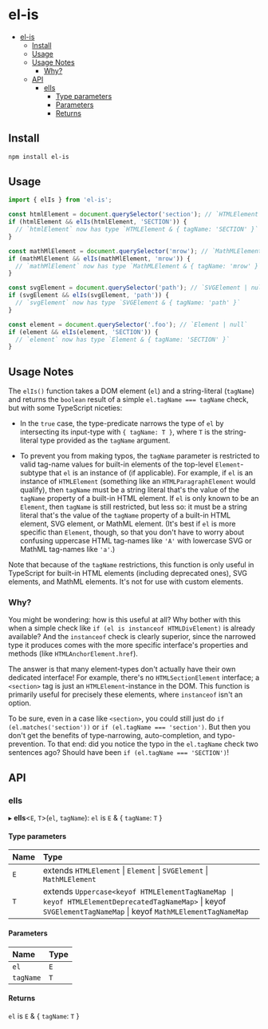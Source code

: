 # el-is

- [el-is](#el-is)
  - [Install](#install)
  - [Usage](#usage)
  - [Usage Notes](#usage-notes)
    - [Why?](#why)
  - [API](#api)
    - [elIs](#elis)
      - [Type parameters](#type-parameters)
      - [Parameters](#parameters)
      - [Returns](#returns)

## Install

```bash
npm install el-is
```

## Usage

```ts
import { elIs } from 'el-is';

const htmlElement = document.querySelector('section'); // `HTMLElement | null`
if (htmlElement && elIs(htmlElement, 'SECTION')) {
  // `htmlElement` now has type `HTMLElement & { tagName: 'SECTION' }`
}

const mathMlElement = document.querySelector('mrow'); // `MathMLElement | null`
if (mathMlElement && elIs(mathMlElement, 'mrow')) {
  // `mathMlElement` now has type `MathMLElement & { tagName: 'mrow' }`
}

const svgElement = document.querySelector('path'); // `SVGElement | null`
if (svgElement && elIs(svgElement, 'path')) {
  // `svgElement` now has type `SVGElement & { tagName: 'path' }`
}

const element = document.querySelector('.foo'); // `Element | null`
if (element && elIs(element, 'SECTION')) {
  // `element` now has type `Element & { tagName: 'SECTION' }`
}
```

## Usage Notes

The `elIs()` function takes a DOM element (`el`) and a string-literal (`tagName`) and returns the `boolean` result of a simple `el.tagName === tagName` check, but with some TypeScript niceties:

- In the `true` case, the type-predicate narrows the type of `el` by intersecting its input-type with `{ tagName: T }`, where `T` is the string-literal type provided as the `tagName` argument.

- To prevent you from making typos, the `tagName` parameter is restricted to valid tag-name values for built-in elements of the top-level `Element`-subtype that `el` is an instance of (if applicable). For example, if `el` is an instance of `HTMLElement` (something like an `HTMLParagraphElement` would qualify), then `tagName` must be a string literal that's the value of the `tagName` property of a built-in HTML element. If `el` is only known to be an `Element`, then `tagName` is still restricted, but less so: it must be a string literal that's the value of the `tagName` property of a built-in HTML element, SVG element, or MathML element. (It's best if `el` is more specific than `Element`, though, so that you don't have to worry about confusing uppercase HTML tag-names like `'A'` with lowercase SVG or MathML tag-names like `'a'`.)

Note that because of the `tagName` restrictions, this function is only useful in TypeScript for built-in HTML elements (including deprecated ones), SVG elements, and MathML elements. It's not for use with custom elements.

### Why?

You might be wondering: how is this useful at all? Why bother with this when a simple check like `if (el is instanceof HTMLDivElement)` is already available? And the `instanceof` check is clearly superior, since the narrowed type it produces comes with the more specific interface's properties and methods (like `HTMLAnchorElement.href`).

The answer is that many element-types don't actually have their own dedicated interface! For example, there's no `HTMLSectionElement` interface; a `<section>` tag is just an `HTMLElement`-instance in the DOM. This function is primarily useful for precisely these elements, where `instanceof` isn't an option.

To be sure, even in a case like `<section>`, you could still just do `if (el.matches('section'))` or `if (el.tagName === 'section')`. But then you don't get the benefits of type-narrowing, auto-completion, and typo-prevention. To that end: did you notice the typo in the `el.tagName` check two sentences ago? Should have been `if (el.tagName === 'SECTION')`!

## API

### elIs

▸ **elIs**<`E`, `T`\>(`el`, `tagName`): `el` is `E` & { `tagName`: `T` }

#### Type parameters

| Name | Type |
| :------ | :------ |
| `E` | extends `HTMLElement` \| `Element` \| `SVGElement` \| `MathMLElement` |
| `T` | extends `Uppercase<keyof HTMLElementTagNameMap \| keyof HTMLElementDeprecatedTagNameMap>` \| keyof `SVGElementTagNameMap` \| keyof `MathMLElementTagNameMap` |

#### Parameters

| Name | Type |
| :------ | :------ |
| `el` | `E` |
| `tagName` | `T` |

#### Returns

`el` is `E` & { `tagName`: `T` }

<!-- markdownlint-disable-next-line MD053 -->
[build-img]:https://github.com/MichaelAllenWarner/el-is/actions/workflows/release.yml/badge.svg
<!-- markdownlint-disable-next-line MD053 -->
[build-url]:https://github.com/MichaelAllenWarner/el-is/actions/workflows/release.yml
<!-- markdownlint-disable-next-line MD053 -->
[downloads-img]:https://img.shields.io/npm/dt/typescript-npm-package-template
<!-- markdownlint-disable-next-line MD053 -->
[downloads-url]:https://www.npmtrends.com/typescript-npm-package-template
<!-- markdownlint-disable-next-line MD053 -->
[npm-img]:https://img.shields.io/npm/v/typescript-npm-package-template
<!-- markdownlint-disable-next-line MD053 -->
[npm-url]:https://www.npmjs.com/package/typescript-npm-package-template
<!-- markdownlint-disable-next-line MD053 -->
[issues-img]:https://img.shields.io/github/issues/MichaelAllenWarner/el-is
<!-- markdownlint-disable-next-line MD053 -->
[issues-url]:https://github.com/MichaelAllenWarner/el-is/issues
<!-- markdownlint-disable-next-line MD053 -->
[codecov-img]:https://codecov.io/gh/MichaelAllenWarner/el-is/branch/main/graph/badge.svg
<!-- markdownlint-disable-next-line MD053 -->
[codecov-url]:https://codecov.io/gh/MichaelAllenWarner/el-is
<!-- markdownlint-disable-next-line MD053 -->
[semantic-release-img]:https://img.shields.io/badge/%20%20%F0%9F%93%A6%F0%9F%9A%80-semantic--release-e10079.svg
<!-- markdownlint-disable-next-line MD053 -->
[semantic-release-url]:https://github.com/semantic-release/semantic-release
<!-- markdownlint-disable-next-line MD053 -->
[commitizen-img]:https://img.shields.io/badge/commitizen-friendly-brightgreen.svg
<!-- markdownlint-disable-next-line MD053 -->
[commitizen-url]:http://commitizen.github.io/cz-cli/
